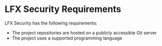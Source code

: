 # LFX Security Requirements

LFX Security has the following requirements:

* The project repositories are hosted on a publicly accessible Git server
* The project uses a supported programming language
